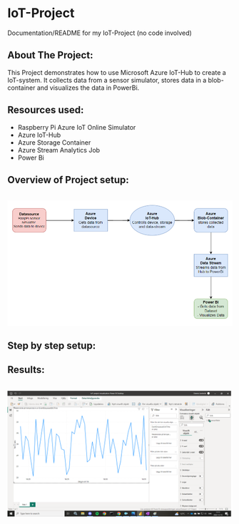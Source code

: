 # IoT-Project
Documentation/README for my IoT-Project (no code involved)

## About The Project:
This Project demonstrates how to use Microsoft Azure IoT-Hub to create a IoT-system.
It collects data from a sensor simulator, stores data in a blob-container and visualizes the data in PowerBi.


## Resources used:
- Raspberry Pi Azure IoT Online Simulator
- Azure IoT-Hub
- Azure Storage Container
- Azure Stream Analytics Job
- Power Bi

## Overview of Project setup:

<br>
<img src="https://github.com/Danken1337/IoT-Project/blob/main/projectOverview.png"/>
<br>

## Step by step setup:



## Results:
<br>
<img src="https://github.com/Danken1337/IoT-Project/blob/main/visualiseringIoTproject.png" width="800"/>
<br>


